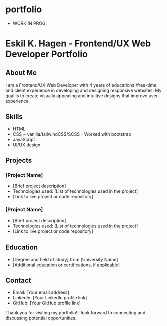 # portfolio

-   WORK IN PROG.

# Eskil K. Hagen - Frontend/UX Web Developer Portfolio

## About Me

I am a Frontend/UX Web Developer with 4 years of educational/free-time and client experience in developing and designing responsive websites. My goal is to create visually appealing and intuitive designs that improve user experience.

## Skills

-   HTML
-   CSS ~ vanilla/tailwindCSS/SCSS - Worked with bootstrap
-   JavaScript
-   UI/UX design

## Projects

### [Project Name]

-   [Brief project description]
-   Technologies used: [List of technologies used in the project]
-   [Link to live project or code repository]

### [Project Name]

-   [Brief project description]
-   Technologies used: [List of technologies used in the project]
-   [Link to live project or code repository]

## Education

-   [Degree and field of study] from [University Name]
-   [Additional education or certifications, if applicable]

## Contact

-   Email: [Your email address]
-   LinkedIn: [Your LinkedIn profile link]
-   GitHub: [Your GitHub profile link]

Thank you for visiting my portfolio! I look forward to connecting and discussing potential opportunities.
